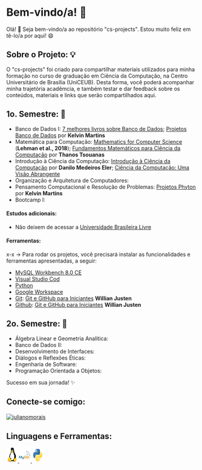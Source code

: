 # Bem-vindo/a! 🎉
Olá! 👋 Seja bem-vindo/a ao repositório "cs-projects". Estou muito feliz em tê-lo/a por aqui! 😄

## Sobre o Projeto: 💡
O "cs-projects" foi criado para compartilhar materiais utilizados para minha formação no curso de graduação em Ciência da Computação, na Centro Universitário de Brasília (UniCEUB). 
Desta forma, você poderá acompanhar minha trajetória acadêmcia, e também testar e dar feedback sobre os conteúdos, materiais e links que serão compartilhados aqui.

## 1o. Semestre: 🚀
- Banco de Dados I: [7 melhores livros sobre Banco de Dados](https://blog.infnet.com.br/banco-de-dados/7-melhores-livros-sobre-banco-de-dados-para-estudar/); [Projetos Banco de Dados](https://github.com/KerubinSM5/Banco-de-dados) por **Kelvin Martins** 
- Matemática para Computação: [Mathematics for Computer Science](https://courses.csail.mit.edu/6.042/spring18/mcs.pdf) (**Lehman et al., 2018**); [Fundamentos Matemáticos para Ciência da Computação](https://www.tsouanas.org/teaching/fmc1/2023.2/) por **Thanos Tsouanas**  
- Introdução à Ciência da Computação: [Introdução à Ciência da Computação](https://daniloeler.github.io/teaching/ICC2020/index.html) por **Danilo Medeiros Eler**; [Ciência da Computação: Uma Visão Abrangente](https://www.amazon.com.br/Ci%C3%AAncia-Computa%C3%A7%C3%A3o-Uma-Vis%C3%A3o-Abrangente/dp/8582600305/ref=sr_1_3?dib=eyJ2IjoiMSJ9.uFa717aeKPsoZqNa-dgKoKHFrZWeSweQaX0zZadPCqZVJkW48WYm-6qfvyX1tAKM6inIyQ8lbEVMWyYCHYMyg6Og7RgwgYpjP_hv9AvkmtnD6AQ8ULGx4ZoxSwANxJO7i3PIBKMsrWfQOAwrQdtjc4SWhdwQXBPurBdiYp2aHFRr0auGecOAahWnj-1JGCOMUbA4u4QM_npMoGxrcr2i4OTKAG1donY4Tj64lnQDTQo.GdWc9HphLsah6ql8B_0JXd6LmM0EY8IxWQK5LDMELsM&dib_tag=se&keywords=introducao+a+ciencia+da+computacao&qid=1734799288&s=books&sr=1-3&ufe=app_do%3Aamzn1.fos.6a09f7ec-d911-4889-ad70-de8dd83c8a74) 
- Organização e Arquitetura de Computadores:
- Pensamento Computacional e Resolução de Problemas: [Projetos Phyton](https://github.com/KerubinSM5/Pensamento-Computacional) por **Kelvin Martins**  
- Bootcamp I:

#### Estudos adicionais:  
- Não deixem de acessar a [Universidade Brasileira Livre](https://github.com/Universidade-Livre/ciencia-da-computacao)

#### Ferramentas:
x-x -> Para rodar os projetos, você precisará instalar as funcionalidades e ferramentas apresentadas, a seguir:
- [MySQL Workbench 8.0 CE](https://www.mysql.com/products/workbench/)
- [Visual Studio Cod](https://code.visualstudio.com/) 
- [Python](https://www.jetbrains.com/pycharm/)
- [Google Workspace](https://workspace.google.com/intl/pt-BR/)
- [Git](https://git-scm.com/): [Git e GitHub para Iniciantes](https://willianjusten.com.br/) **Willian Justen**
- [Github](https://github.com/): [Git e GitHub para Iniciantes](https://willianjusten.com.br/) **Willian Justen**


## 2o. Semestre: 🚀
- Álgebra Linear e Geometria Analítica:	
- Banco de Dados II:	
- Desenvolvimento de Interfaces:	
- Diálogos e Reflexões Éticas:
- Engenharia de Software:
- Programação Orientada a Objetos:	


Sucesso em sua jornada! ✨

<h2 align="left">Conecte-se comigo:</h2>
<p align="left">
<a href="https://linkedin.com/in/julianomorais" target="blank"><img align="center" src="https://raw.githubusercontent.com/rahuldkjain/github-profile-readme-generator/master/src/images/icons/Social/linked-in-alt.svg" alt="julianomorais" height="30" width="20" /></a>
</p>

<h2 align="left">Linguagens e Ferramentas:</h2>
<p align="left"> <a href="https://www.linux.org/" target="_blank" rel="noreferrer"> <img src="https://raw.githubusercontent.com/devicons/devicon/master/icons/linux/linux-original.svg" alt="linux" width="30" height="40"/> </a> <a href="https://www.mysql.com/" target="_blank" rel="noreferrer"> <img src="https://raw.githubusercontent.com/devicons/devicon/master/icons/mysql/mysql-original-wordmark.svg" alt="mysql" width="30" height="40"/> </a> <a href="https://www.python.org" target="_blank" rel="noreferrer"> <img src="https://raw.githubusercontent.com/devicons/devicon/master/icons/python/python-original.svg" alt="python" width="30" height="40"/> </a> </p>
